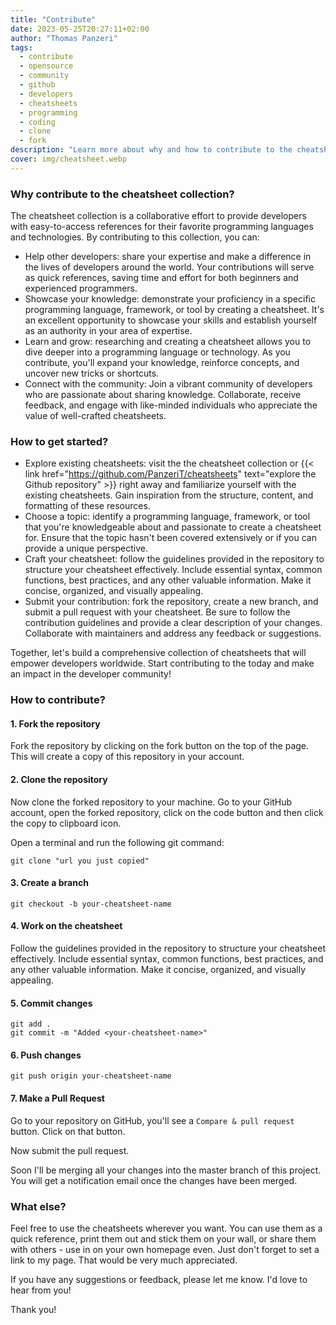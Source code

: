 ```yaml
---
title: "Contribute"
date: 2023-05-25T20:27:11+02:00
author: "Thomas Panzeri"
tags:
  - contribute
  - opensource
  - community
  - github
  - developers
  - cheatsheets
  - programming
  - coding
  - clone
  - fork
description: "Learn more about why and how to contribute to the cheatsheet collection."
cover: img/cheatsheet.webp
---
```


### Why contribute to the cheatsheet collection?

The cheatsheet collection is a collaborative effort to provide developers with easy-to-access references for their favorite programming languages and technologies. By contributing to this collection, you can:

- Help other developers: share your expertise and make a difference in the lives of developers
  around the world. Your contributions will serve as quick references, saving time and effort for
  both beginners and experienced programmers.
- Showcase your knowledge: demonstrate your proficiency in a specific programming language,
  framework, or tool by creating a cheatsheet. It's an excellent opportunity to showcase your skills
  and establish yourself as an authority in your area of expertise.
- Learn and grow: researching and creating a cheatsheet allows you to dive deeper into a programming
  language or technology. As you contribute, you'll expand your knowledge, reinforce concepts, and
  uncover new tricks or shortcuts.
- Connect with the community: Join a vibrant community of developers who are passionate about
  sharing knowledge. Collaborate, receive feedback, and engage with like-minded individuals who
  appreciate the value of well-crafted cheatsheets.

### How to get started?

- Explore existing cheatsheets: visit the the cheatsheet collection or {{< link
  href="https://github.com/PanzeriT/cheatsheets" text="explore the Github repository" >}} right away
  and familiarize yourself with the existing cheatsheets. Gain inspiration from the structure,
  content, and formatting of these resources.
- Choose a topic: identify a programming language, framework, or tool that you're knowledgeable about and passionate to create a cheatsheet for. Ensure that the topic hasn't been covered extensively or if you can provide a unique perspective.
- Craft your cheatsheet: follow the guidelines provided in the repository to structure your cheatsheet effectively. Include essential syntax, common functions, best practices, and any other valuable information. Make it concise, organized, and visually appealing.
- Submit your contribution: fork the repository, create a new branch, and submit a pull request with your cheatsheet. Be sure to follow the contribution guidelines and provide a clear description of your changes. Collaborate with maintainers and address any feedback or suggestions.

Together, let's build a comprehensive collection of cheatsheets that will empower developers worldwide. Start contributing to the today and make an impact in the developer community!

### How to contribute?

#### 1. Fork the repository

Fork the repository by clicking on the fork button on the top of the page. This will create a copy of this repository in your account.

#### 2. Clone the repository

Now clone the forked repository to your machine. Go to your GitHub account, open the forked repository, click on the code button and then click the copy to clipboard icon.

Open a terminal and run the following git command:

```
git clone "url you just copied"
```

#### 3. Create a branch

```
git checkout -b your-cheatsheet-name
```

#### 4. Work on the cheatsheet

Follow the guidelines provided in the repository to structure your cheatsheet effectively. Include essential syntax, common functions, best practices, and any other valuable information. Make it concise, organized, and visually appealing.

#### 5. Commit changes

```
git add .
git commit -m "Added <your-cheatsheet-name>"
```

#### 6. Push changes

```
git push origin your-cheatsheet-name
```

#### 7. Make a Pull Request

Go to your repository on GitHub, you'll see a `Compare & pull request` button. Click on that button.

Now submit the pull request.

Soon I'll be merging all your changes into the master branch of this project. You will get a notification email once the changes have been merged.

### What else?

Feel free to use the cheatsheets wherever you want. You can use them as a quick reference, print them out and stick them on your wall, or share them with others - use in on your own homepage even. Just don't forget to set a link to my page. That would be very much appreciated.

If you have any suggestions or feedback, please let me know. I'd love to hear from you!

Thank you!
